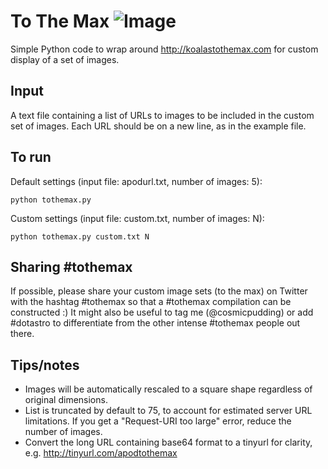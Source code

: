 # To The Max ![Image](https://img.shields.io/badge/Built%20at-dotAstronomy-blue.svg?style=flat?raw=true)

Simple Python code to wrap around http://koalastothemax.com for custom display of a set of images. 

## Input 
A text file containing a list of URLs to images to be included in the custom set of images. Each URL should be on a new line, as in the example file.

## To run
Default settings (input file: apodurl.txt, number of images: 5):

`python tothemax.py`

Custom settings (input file: custom.txt, number of images: N):

`python tothemax.py custom.txt N`

## Sharing #tothemax
If possible, please share your custom image sets (to the max) on Twitter with the hashtag #tothemax so that a #tothemax compilation can be constructed :) It might also be useful to tag me (@cosmicpudding) or add #dotastro to differentiate from the other intense #tothemax people out there. 

## Tips/notes
* Images will be automatically rescaled to a square shape regardless of original dimensions. 
* List is truncated by default to 75, to account for estimated server URL limitations. If you get a "Request-URI too large" error, reduce the number of images. 
* Convert the long URL containing base64 format to a tinyurl for clarity, e.g. http://tinyurl.com/apodtothemax
